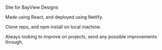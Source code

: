 Site for BayView Designs

Made using React, and deployed using Netlify.

Clone repo, and npm install on local machine.

Always looking to improve on projects, send any possible improvements through.
